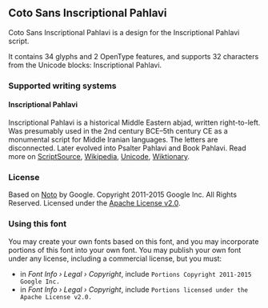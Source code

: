 
## Coto Sans Inscriptional Pahlavi

Coto Sans Inscriptional Pahlavi is a design for the Inscriptional Pahlavi script.

It contains 34 glyphs and 2 OpenType features, and supports 32 characters from the Unicode blocks: Inscriptional Pahlavi.


### Supported writing systems


#### Inscriptional Pahlavi

Inscriptional Pahlavi is a historical Middle Eastern abjad, written right-to-left. Was presumably used in the 2nd century BCE–5th century CE as a monumental script for Middle Iranian languages. The letters are disconnected. Later evolved into Psalter Pahlavi and Book Pahlavi. Read more on [ScriptSource](https://scriptsource.org/scr/Phli), [Wikipedia](https://en.wikipedia.org/wiki/ISO_15924:Phli), [Unicode](https://www.unicode.org/versions/Unicode13.0.0/ch10.pdf#G32800), [Wiktionary](https://en.wiktionary.org/wiki/Category:Inscriptional_Pahlavi_script).


### License

Based on [Noto](https://github.com/notofonts) by Google. Copyright 2011-2015 Google Inc. All Rights Reserved. Licensed under the [Apache License v2.0](https://www.apache.org/licenses/LICENSE-2.0.txt).

### Using this font

You may create your own fonts based on this font, and you may incorporate portions of this font into your own font. You may publish your own font under any license, including a commercial license, but you must:

- in _Font Info › Legal › Copyright_, include `Portions Copyright 2011-2015 Google Inc.`
- in _Font Info › Legal › Copyright_, include `Portions licensed under the Apache License v2.0.`
